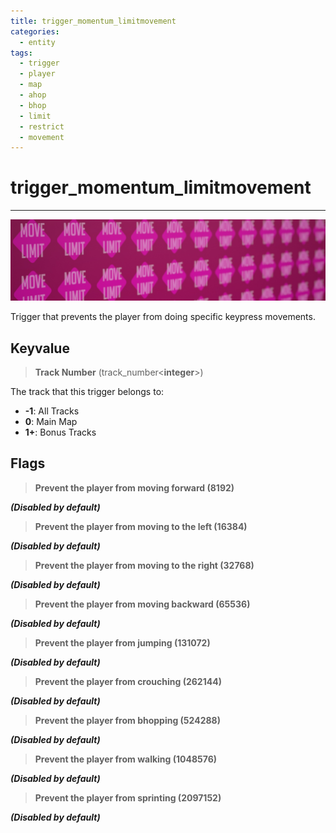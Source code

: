 ```yaml
---
title: trigger_momentum_limitmovement
categories:
  - entity
tags:
  - trigger
  - player
  - map
  - ahop
  - bhop
  - limit
  - restrict
  - movement
---
```


# trigger_momentum_limitmovement

---

![Limitmovement trigger texture](/assets/images/trigger_momentum_limitmovement/limitmovement.jpg)

Trigger that prevents the player from doing specific keypress movements.

## Keyvalue

> **Track Number** (track_number&lt;**integer**&gt;)

The track that this trigger belongs to:

- **-1**: All Tracks
- **0**: Main Map
- **1+**: Bonus Tracks

## Flags

> **Prevent the player from moving forward (8192)**

**_(Disabled by default)_**

> **Prevent the player from moving to the left (16384)**

**_(Disabled by default)_**

> **Prevent the player from moving to the right (32768)**

**_(Disabled by default)_**

> **Prevent the player from moving backward (65536)**

**_(Disabled by default)_**

> **Prevent the player from jumping (131072)**

**_(Disabled by default)_**

> **Prevent the player from crouching (262144)**

**_(Disabled by default)_**

> **Prevent the player from bhopping (524288)**

**_(Disabled by default)_**

> **Prevent the player from walking (1048576)**

**_(Disabled by default)_**

> **Prevent the player from sprinting (2097152)**

**_(Disabled by default)_**
